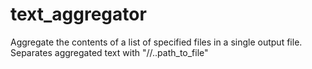 # text_aggregator
Aggregate the contents of a list of specified files in a single output file. Separates aggregated text with "//..path_to_file"
